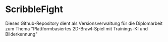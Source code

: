 # ScribbleFight
Dieses Github-Repository dient als Versionsverwaltung für die Diplomarbeit zum Thema "Plattformbasiertes 2D-Brawl-Spiel mit Trainings-KI und Bilderkennung"
